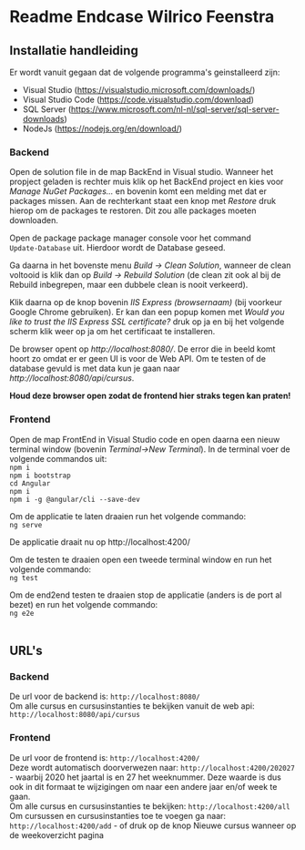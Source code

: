 <h1>Readme Endcase Wilrico Feenstra</h1>

<h2>Installatie handleiding</h2>

Er wordt vanuit gegaan dat de volgende programma's geinstalleerd zijn:
- Visual Studio (https://visualstudio.microsoft.com/downloads/)
- Visual Studio Code (https://code.visualstudio.com/download)
- SQL Server (https://www.microsoft.com/nl-nl/sql-server/sql-server-downloads)
- NodeJs (https://nodejs.org/en/download/)

<h3> Backend</h3>
Open de solution file in de map BackEnd in Visual studio. Wanneer het propject geladen is rechter muis klik op het BackEnd project en kies voor <i>Manage NuGet Packages...</I> en bovenin komt een melding met dat er packages missen. Aan de rechterkant staat een knop met <i>Restore</i> druk hierop om de packages te restoren. Dit zou alle packages moeten downloaden.

Open de package package manager console voor het command <code> Update-Database</code> uit. Hierdoor wordt de Database geseed.

Ga daarna in het bovenste menu <i>Build ->  Clean Solution</i>, wanneer de clean voltooid is klik dan op <i>Build ->  Rebuild Solution</i> (de clean zit ook al bij de Rebuild inbegrepen, maar een dubbele clean is nooit verkeerd).

Klik daarna op de knop bovenin <i>IIS Express (browsernaam)</i> (bij voorkeur Google Chrome gebruiken). Er kan dan een popup komen met <i>Would you like to trust the IIS Express SSL certificate?</i> druk op ja en bij het volgende scherm klik weer op ja om het certificaat te installeren.

De browser opent op <i>http://localhost:8080/</i>. De error die in beeld komt hoort zo omdat er er geen UI is voor de Web API. Om te testen of de database gevuld is met data kun je gaan naar <i>http://localhost:8080/api/cursus</i>. 

<b>Houd deze browser open zodat de frontend hier straks tegen kan praten!</b>

<h3>Frontend</h3>
Open de map FrontEnd in Visual Studio code en open daarna een nieuw terminal window (bovenin <i> Terminal->New Terminal</i>). In de terminal voer de volgende commandos uit: <br>
<code>npm i</code><br>
<code>npm i bootstrap </code><br>
<code>cd Angular</code><br>
<code>npm i</code><br>
<code>npm i -g @angular/cli --save-dev</code><br>

Om de applicatie te laten draaien run het volgende commando: <br>
<code>ng serve </code><br>

De applicatie draait nu op http://localhost:4200/ 

Om de testen te draaien open een tweede terminal window en run het volgende commando: <br>
<code>ng test </code><br>

Om de end2end testen te draaien stop de applicatie (anders is de port al bezet) en run het volgende commando: <br>
<code>ng e2e </code><br>

<h2>URL's</h2>

<h3>Backend</h3>
De url voor de backend is: <code>http://localhost:8080/</code> <br>
Om alle cursus en cursusinstanties te bekijken vanuit de web api:
<code>http://localhost:8080/api/cursus</code>

<h3>Frontend</h3>
De url voor de frontend is: <code>http://localhost:4200/</code> <br>
Deze wordt automatisch doorverwezen naar: <code>http://localhost:4200/202027</code> - waarbij 2020 het jaartal is en 27 het weeknummer. Deze waarde is dus ook in dit formaat te wijzigingen om naar een andere jaar en/of week te gaan.<br>
Om alle cursus en cursusinstanties te bekijken:
<code>http://localhost:4200/all</code> <br>
Om cursussen en cursusinstanties toe te voegen ga naar:
<code>http://localhost:4200/add</code> - of druk op de knop Nieuwe cursus wanneer op de weekoverzicht pagina<br>